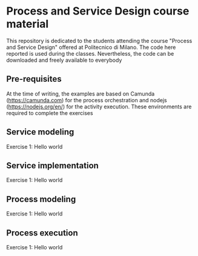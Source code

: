 # Process and Service Design course material

This repository is dedicated to the students attending the course "Process and Service Design" offered at Politecnico di  Milano. The code here reported is used during the classes. Nevertheless, the code can be downloaded and freely available to everybody

## Pre-requisites

At the time of writing, the examples are based on Camunda (https://camunda.com) for the process orchestration and nodejs (https://nodejs.org/en/) for the activity execution. These environments are required to complete the exercises

## Service modeling 

Exercise 1: Hello world 

## Service implementation

Exercise 1: Hello world

## Process modeling

Exercise 1: Hello world

## Process execution

Exercise 1: Hello world
